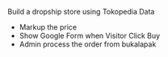 
Build a dropship store using Tokopedia Data

- Markup the price
- Show Google Form when Visitor Click Buy
- Admin process the order from bukalapak

